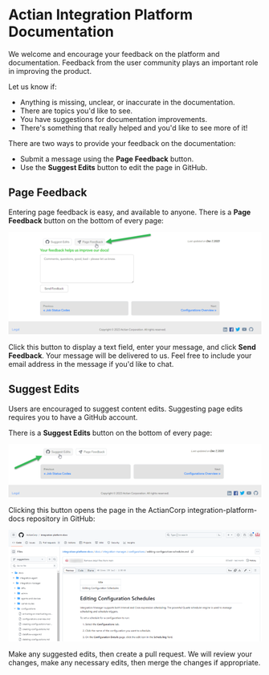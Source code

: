 # Actian Integration Platform Documentation

We welcome and encourage your feedback on the platform and documentation. Feedback from the user community plays an important role in improving the product.

Let us know if:

* Anything is missing, unclear, or inaccurate in the documentation. 
* There are topics you'd like to see.
* You have suggestions for documentation improvements.
* There's something that really helped and you'd like to see more of it!

There are two ways to provide your feedback on the documentation: 

* Submit a message using the **Page Feedback** button.
* Use the **Suggest Edits** button to edit the page in GitHub.

## Page Feedback

Entering page feedback is easy, and available to anyone. There is a **Page Feedback** button on the bottom of every page:

  ![Page Feedback Button](./static/img/Feedback-Button.png)

Click this button to display a text field, enter your message, and click **Send Feedback**. Your message will be delivered to us. Feel free to include your email address in the message if you'd like to chat.

## Suggest Edits

Users are encouraged to suggest content edits. Suggesting page edits requires you to have a GitHub account. 

There is a **Suggest Edits** button on the bottom of every page:

  ![Suggest Edits Button](./static/img/Suggest-Edits-Button.png)

Clicking this button opens the page in the ActianCorp integration-platform-docs repository in GitHub:

  ![Suggest Edits Button](./static/img/GitHub-Repo.png)

Make any suggested edits, then create a pull request. We will review your changes, make any necessary edits, then merge the changes if appropriate.